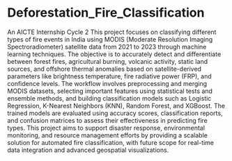 # Deforestation_Fire_Classification
An AICTE Internship Cycle 2
This project focuses on classifying different types of fire events in India using MODIS (Moderate Resolution Imaging Spectroradiometer) satellite data from 2021 to 2023 through machine learning techniques. The objective is to accurately detect and differentiate between forest fires, agricultural burning, volcanic activity, static land sources, and offshore thermal anomalies based on satellite-derived parameters like brightness temperature, fire radiative power (FRP), and confidence levels. The workflow involves preprocessing and merging MODIS datasets, selecting important features using statistical tests and ensemble methods, and building classification models such as Logistic Regression, K-Nearest Neighbors (KNN), Random Forest, and XGBoost. The trained models are evaluated using accuracy scores, classification reports, and confusion matrices to assess their effectiveness in predicting fire types. This project aims to support disaster response, environmental monitoring, and resource management efforts by providing a scalable solution for automated fire classification, with future scope for real-time data integration and advanced geospatial visualizations.
